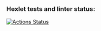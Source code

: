 ### Hexlet tests and linter status:
[![Actions Status](https://github.com/AnnaDol/python-project-lvl1/workflows/hexlet-check/badge.svg)](https://github.com/AnnaDol/python-project-lvl1/actions)